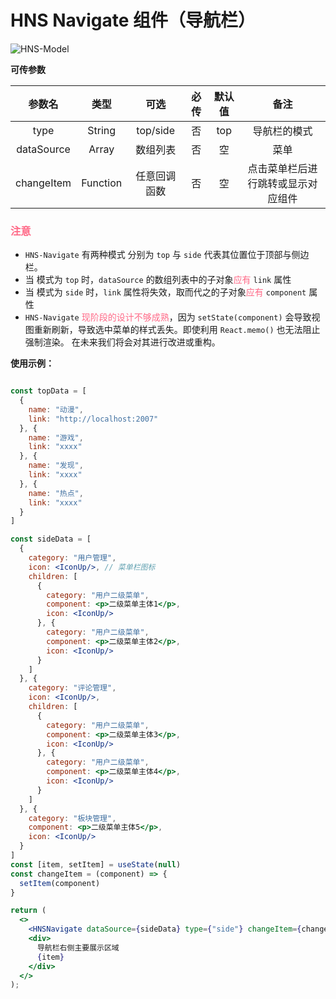 # HNS Navigate 组件（导航栏）

<img src="https://img.shields.io/badge/HNS--Navigate-v1.0-ff6987" alt="HNS-Model">

**可传参数**

|    参数名     |    类型    |    可选    |  必传  | 默认值 |        备注         |
|:----------:|:--------:|:--------:|:----:|:---:|:-----------------:|
|    type    |  String  | top/side |  否   | top |      导航栏的模式       | 
| dataSource |  Array   |   数组列表   |  否   |  空  |        菜单         |
| changeItem | Function |  任意回调函数  |  否   |  空  | 点击菜单栏后进行跳转或显示对应组件 |

### <font color="ff6987">注意</font>

+ `HNS-Navigate` 有两种模式 分别为 `top` 与 `side` 代表其位置位于顶部与侧边栏。
+ 当 模式为 `top` 时，`dataSource` 的数组列表中的子对象<font color="ff6987">应有</font> `link` 属性
+ 当 模式为 `side` 时，`link` 属性将失效，取而代之的子对象<font color="ff6987">应有</font> `component` 属性
+ `HNS-Navigate` <font color="ff6987">现阶段的设计不够成熟</font>，因为 `setState(component)` 会导致视图重新刷新，导致选中菜单的样式丢失。即使利用 `React.memo()` 
也无法阻止强制渲染。 在未来我们将会对其进行改进或重构。

**使用示例：**

```jsx

const topData = [
  {
    name: "动漫",
    link: "http://localhost:2007"
  }, {
    name: "游戏",
    link: "xxxx"
  }, {
    name: "发现",
    link: "xxxx"
  }, {
    name: "热点",
    link: "xxxx"
  }
]

const sideData = [
  {
    category: "用户管理",
    icon: <IconUp/>, // 菜单栏图标
    children: [
      {
        category: "用户二级菜单",
        component: <p>二级菜单主体1</p>,
        icon: <IconUp/>
      }, {
        category: "用户二级菜单",
        component: <p>二级菜单主体2</p>,
        icon: <IconUp/>
      }
    ]
  }, {
    category: "评论管理",
    icon: <IconUp/>,
    children: [
      {
        category: "用户二级菜单",
        component: <p>二级菜单主体3</p>,
        icon: <IconUp/>
      }, {
        category: "用户二级菜单",
        component: <p>二级菜单主体4</p>,
        icon: <IconUp/>
      }
    ]
  }, {
    category: "板块管理",
    component: <p>二级菜单主体5</p>,
    icon: <IconUp/>
  }
]
const [item, setItem] = useState(null)
const changeItem = (component) => {
  setItem(component)
}

return (
  <>
    <HNSNavigate dataSource={sideData} type={"side"} changeItem={changeItem}/>
    <div>
      导航栏右侧主要展示区域
      {item}
    </div>
  </>
);
```




